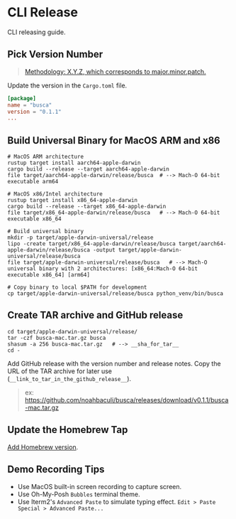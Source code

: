 # CLI Release

CLI releasing guide.

## Pick Version Number

> [Methodology: X.Y.Z, which corresponds to major.minor.patch.](https://semver.org/)

Update the version in the `Cargo.toml` file.

```toml
[package]
name = "busca"
version = "0.1.1"
...
```

## Build Universal Binary for MacOS ARM and x86

```shell
# MacOS ARM architecture
rustup target install aarch64-apple-darwin
cargo build --release --target aarch64-apple-darwin
file target/aarch64-apple-darwin/release/busca  # --> Mach-O 64-bit executable arm64

# MacOS x86/Intel architecture
rustup target install x86_64-apple-darwin
cargo build --release --target x86_64-apple-darwin
file target/x86_64-apple-darwin/release/busca   # --> Mach-O 64-bit executable x86_64

# Build universal binary
mkdir -p target/apple-darwin-universal/release
lipo -create target/x86_64-apple-darwin/release/busca target/aarch64-apple-darwin/release/busca -output target/apple-darwin-universal/release/busca
file target/apple-darwin-universal/release/busca   # --> Mach-O universal binary with 2 architectures: [x86_64:Mach-O 64-bit executable x86_64] [arm64]

# Copy binary to local $PATH for development
cp target/apple-darwin-universal/release/busca python_venv/bin/busca
```

## Create TAR archive and GitHub release

```shell
cd target/apple-darwin-universal/release/ 
tar -czf busca-mac.tar.gz busca
shasum -a 256 busca-mac.tar.gz   # --> __sha_for_tar__
cd -
```

Add GitHub release with the version number and release notes. Copy the URL of the TAR archive for later use (`__link_to_tar_in_the_github_release__`).

> ex: <https://github.com/noahbaculi/busca/releases/download/v0.1.1/busca-mac.tar.gz>

## Update the Homebrew Tap

[Add Homebrew version](https://github.com/noahbaculi/homebrew-busca).

## Demo Recording Tips

- Use MacOS built-in screen recording to capture screen.
- Use Oh-My-Posh `Bubbles` terminal theme.
- Use Iterm2's `Advanced Paste` to simulate typing effect. `Edit > Paste Special > Advanced Paste...`
